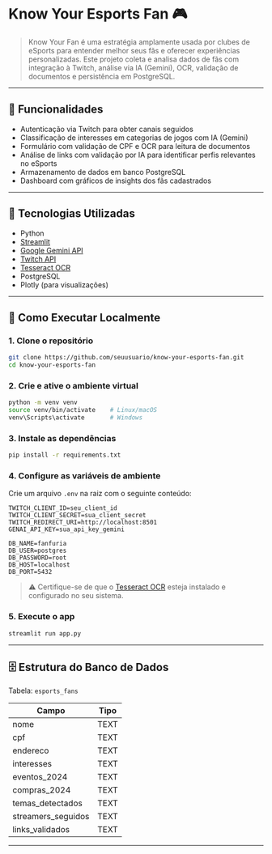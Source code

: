 # Know Your Esports Fan 🎮
> Know Your Fan é uma estratégia amplamente usada por clubes de eSports para entender melhor seus fãs e oferecer experiências personalizadas. Este projeto coleta e analisa dados de fãs com integração à Twitch, análise via IA (Gemini), OCR, validação de documentos e persistência em PostgreSQL.

---

## 🔧 Funcionalidades

- Autenticação via Twitch para obter canais seguidos
- Classificação de interesses em categorias de jogos com IA (Gemini)
- Formulário com validação de CPF e OCR para leitura de documentos
- Análise de links com validação por IA para identificar perfis relevantes no eSports
- Armazenamento de dados em banco PostgreSQL
- Dashboard com gráficos de insights dos fãs cadastrados

---

## 🧪 Tecnologias Utilizadas

- Python
- [Streamlit](https://streamlit.io)
- [Google Gemini API](https://ai.google.dev/)
- [Twitch API](https://dev.twitch.tv/)
- [Tesseract OCR](https://github.com/tesseract-ocr/tesseract)
- PostgreSQL
- Plotly (para visualizações)

---

## 🚀 Como Executar Localmente

### 1. Clone o repositório

```bash
git clone https://github.com/seuusuario/know-your-esports-fan.git
cd know-your-esports-fan
```

### 2. Crie e ative o ambiente virtual

```bash
python -m venv venv
source venv/bin/activate    # Linux/macOS
venv\Scripts\activate       # Windows
```

### 3. Instale as dependências

```bash
pip install -r requirements.txt
```

### 4. Configure as variáveis de ambiente

Crie um arquivo `.env` na raiz com o seguinte conteúdo:

```env
TWITCH_CLIENT_ID=seu_client_id
TWITCH_CLIENT_SECRET=sua_client_secret
TWITCH_REDIRECT_URI=http://localhost:8501
GENAI_API_KEY=sua_api_key_gemini

DB_NAME=fanfuria
DB_USER=postgres
DB_PASSWORD=root
DB_HOST=localhost
DB_PORT=5432
```

> ⚠️ Certifique-se de que o [Tesseract OCR](https://github.com/tesseract-ocr/tesseract) esteja instalado e configurado no seu sistema.

### 5. Execute o app

```bash
streamlit run app.py
```

---

## 🗄️ Estrutura do Banco de Dados

Tabela: `esports_fans`

| Campo              | Tipo    |
|--------------------|---------|
| nome               | TEXT    |
| cpf                | TEXT    |
| endereco           | TEXT    |
| interesses         | TEXT    |
| eventos_2024       | TEXT    |
| compras_2024       | TEXT    |
| temas_detectados   | TEXT    |
| streamers_seguidos | TEXT    |
| links_validados    | TEXT    |

---
